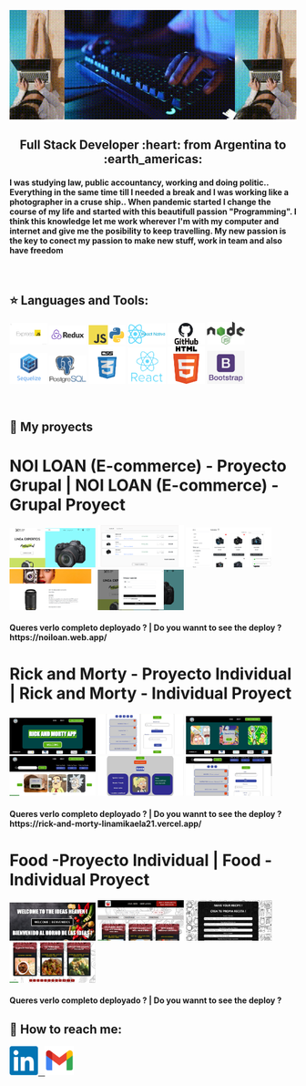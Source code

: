 ![](https://github.com/linamikaela21/linamikaela21/blob/main/images/portada.gif)

<h2 align="center">
Full Stack Developer :heart: from Argentina to :earth_americas:
</h2>

<h4>I was studying law, public accountancy, working and doing politic.. Everything in the same time till I needed a break and I
was working like a photographer in a cruse ship.. When pandemic started I change  the course of my life and started with this beautifull passion "Programming". I think this knowledge let me work wherever I'm with my computer and internet and give me the posibility to keep travelling. My new passion is the key to conect my passion to make new stuff, work in team and also have freedom </h4>

&nbsp;&nbsp;

## :star: Languages and Tools:

<p>
  <code><img width="13%" src="https://github.com/linamikaela21/linamikaela21/blob/main/images/Technologies/express.jpeg"></code>
  <code><img width="13%" src="https://github.com/linamikaela21/linamikaela21/blob/main/images/Technologies/redux.png"></code>
  <code><img width="13%" src="https://github.com/linamikaela21/linamikaela21/blob/main/images/Technologies/javascript.png"></code>
  <code><img width="13%" src="https://github.com/linamikaela21/linamikaela21/blob/main/images/Technologies/reactNative.png"></code>
  <code><img width="13%" src="https://github.com/linamikaela21/linamikaela21/blob/main/images/Technologies/github.jpg"></code>
  <code><img width="13%" src="https://github.com/linamikaela21/linamikaela21/blob/main/images/Technologies/nodejs.png"></code>

  <br />
  <code><img width="13%" src="https://github.com/linamikaela21/linamikaela21/blob/main/images/Technologies/sequelize.png"></code>
  <code><img width="13%" src="https://github.com/linamikaela21/linamikaela21/blob/main/images/Technologies/postgresql.png"></code>
  <code><img width="13%" src="https://github.com/linamikaela21/linamikaela21/blob/main/images/Technologies/css.png"></code>
  <code><img width="13%"  src="https://github.com/linamikaela21/linamikaela21/blob/main/images/Technologies/react.png"></code>
  <code><img width="13%" src="https://github.com/linamikaela21/linamikaela21/blob/main/images/Technologies/html.png"></code>
  <code><img width="13%" src="https://github.com/linamikaela21/linamikaela21/blob/main/images/Technologies/bootstrap.png"></code>
  <br />
</p>
&nbsp;

## :pushpin: My proyects
  <h1>NOI LOAN (E-commerce) - Proyecto Grupal | NOI LOAN (E-commerce) - Grupal Proyect</h1>
  <code><img width="30%" src="https://github.com/linamikaela21/linamikaela21/blob/main/images/Photo-Ecommerce-Proyect/PG_1.png"></code>
  <code><img width="30%" src="https://github.com/linamikaela21/linamikaela21/blob/main/images/Photo-Ecommerce-Proyect/PG_2.png"></code>
  <code><img width="30%" src="https://github.com/linamikaela21/linamikaela21/blob/main/images/Photo-Ecommerce-Proyect/PG_3.png"></code>
  <code><img width="30%" src="https://github.com/linamikaela21/linamikaela21/blob/main/images/Photo-Ecommerce-Proyect/PG_4.png"></code>
  <code><img width="30%" src="https://github.com/linamikaela21/linamikaela21/blob/main/images/Photo-Ecommerce-Proyect/PG_5.png"></code>
  <h4>Queres verlo completo deployado ? | Do you wannt to see the deploy ?<link>https://noiloan.web.app/</link></h4> 

  <h1>Rick and Morty - Proyecto Individual | Rick and Morty - Individual Proyect</h1>
  <code><img width="30%" src="https://github.com/linamikaela21/linamikaela21/blob/main/images/RickandMorty-Proyect/R&M_1.jpeg"></code>
  <code><img width="30%" src="https://github.com/linamikaela21/linamikaela21/blob/main/images/RickandMorty-Proyect/R&M_2.jpeg"></code>
  <code><img width="30%" src="https://github.com/linamikaela21/linamikaela21/blob/main/images/RickandMorty-Proyect/R&M_3.jpeg"></code>
  <code><img width="30%" src="https://github.com/linamikaela21/linamikaela21/blob/main/images/RickandMorty-Proyect/R&M_4.jpeg"></code>
  <code><img width="30%" src="https://github.com/linamikaela21/linamikaela21/blob/main/images/RickandMorty-Proyect/R&M_5.jpeg"></code>
  <code><img width="30%" src="https://github.com/linamikaela21/linamikaela21/blob/main/images/RickandMorty-Proyect/R&M_6.jpeg"></code>
        
  <h4>Queres verlo completo deployado ? | Do you wannt to see the deploy ?<link>https://rick-and-morty-linamikaela21.vercel.app/</link></h4> 

<h1>Food -Proyecto Individual | Food - Individual Proyect</h1>
  <code><img width="30%" src="https://github.com/linamikaela21/linamikaela21/blob/main/images/Food-Proyect/PI_1.png"></code>
  <code><img width="30%" src="https://github.com/linamikaela21/linamikaela21/blob/main/images/Food-Proyect/PI_2.png"></code>
  <code><img width="30%" src="https://github.com/linamikaela21/linamikaela21/blob/main/images/Food-Proyect/PI_3.png"></code>
  <code><img width="30%" src="https://github.com/linamikaela21/linamikaela21/blob/main/images/Food-Proyect/PI_4.png"></code>
  <h4>Queres verlo completo deployado ? | Do you wannt to see the deploy ?<link></link></h4> 

## :paperclip: How to reach me:

<span >
<a href="https://www.linkedin.com/in/lina-mikaela-gutierrez-arribas/" ><img width="10%" src="https://github.com/linamikaela21/linamikaela21/blob/main/images/linkedin.png"> &nbsp;
<a href="mailto:mikaelagutierrezarribas@gmail.com" ><img width="10%" src="https://github.com/linamikaela21/linamikaela21/blob/main/images/gmail.png">
</span>
